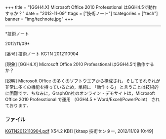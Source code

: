 ﻿+++
title = "[GGH4.X] Microsoft Office 2010 Professtional はGGH4.5で動作するか？"
date = "2012-11-09"
ttags = ["技術ノート"]
tcategories = ["tech"]
banner = "img/technote.jpg"
+++

-----------------------------------------------------------------------------------------------------------------------------

*技術ノート

2012/11/09*


[番号]
技術ノート KGTN 2012110904

[現象]
[GGH4.X] Microsoft Office 2010 Professtional はGGH4.5で動作するか？

[説明]
Microsoft Office
の多くのソフトウエアから構成され，そしてそれぞれが非常に多くの機能を持っているため，単純に
「動作する」
と言うことは技術的に困難です．ちなみに，GraphOn社のオンライン・デモサイトは，Microsoft
Office 2010 Professtional で運用 （GGH4.5 + Word/Excel/PowerPoint）
されております．


### ファイル

 
 


[KGTN2012110904.pdf](http://techreport.kitasp.net/attachments/download/1105/KGTN2012110904.pdf)
 [(54.2 KB)] [kitasp 技術センター, 2012/11/09
10:49]


 


 

